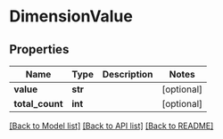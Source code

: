 # DimensionValue

## Properties
Name | Type | Description | Notes
------------ | ------------- | ------------- | -------------
**value** | **str** |  | [optional]
**total_count** | **int** |  | [optional]

[[Back to Model list]](../README.md#documentation-for-models) [[Back to API list]](../README.md#documentation-for-api-endpoints) [[Back to README]](../README.md)


